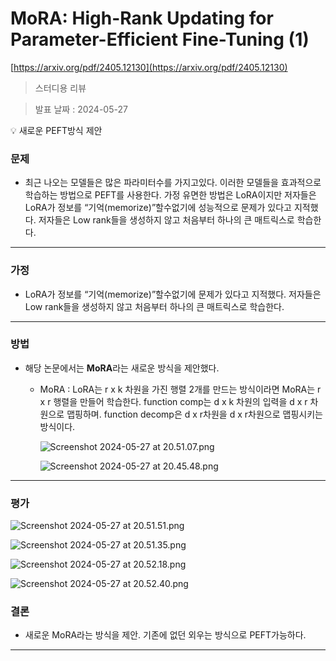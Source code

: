 # MoRA: High-Rank Updating for Parameter-Efficient Fine-Tuning (1)

[https://arxiv.org/pdf/2405.12130](https://arxiv.org/pdf/2405.12130)

> 스터디용 리뷰
> 

> 발표 날짜 : 2024-05-27
> 

<aside>
💡 새로운 PEFT방식 제안

</aside>

### 문제

- 최근 나오는 모델들은 많은 파라미터수를 가지고있다. 이러한 모델들을 효과적으로 학습하는 방법으로 PEFT를 사용한다. 가정 유면한 방법은 LoRA이지만 저자들은 LoRA가 정보를 “기억(memorize)”할수없기에 성능적으로 문제가 있다고 지적했다. 저자들은 Low rank들을 생성하지 않고 처음부터 하나의 큰 매트릭스로 학습한다.

---

### 가정

- LoRA가 정보를 “기억(memorize)”할수없기에 문제가 있다고 지적했다. 저자들은 Low rank들을 생성하지 않고 처음부터 하나의 큰 매트릭스로 학습한다.

---

### 방법

- 해당 논문에서는 **MoRA**라는 새로운 방식을 제안했다.
    - MoRA : LoRA는 r x k 차원을 가진 행렬 2개를 만드는 방식이라면 MoRA는 r x r 행렬을 만들어 학습한다. function comp는 d x k 차원의 입력을 d x r 차원으로 맵핑하며. function decomp은 d x r차원을 d x r차원으로 맵핑시키는 방식이다.
        
        ![Screenshot 2024-05-27 at 20.51.07.png](https://github.com/new-Sunset-shimmer/new-Sunset-shimmer.github.io/tree/master/_posts/MoRA%20High-Rank%20Updating%20for%20Parameter-Efficient%20Fi%2048d72388289e43f4bcacbc393e821890/Screenshot_2024-05-27_at_20.51.07.png?raw=true)
        
        ![Screenshot 2024-05-27 at 20.45.48.png](https://github.com/new-Sunset-shimmer/new-Sunset-shimmer.github.io/tree/master/_posts/MoRA%20High-Rank%20Updating%20for%20Parameter-Efficient%20Fi%2048d72388289e43f4bcacbc393e821890/Screenshot_2024-05-27_at_20.45.48.png?raw=true)
        

---

### 평가

![Screenshot 2024-05-27 at 20.51.51.png](https://github.com/new-Sunset-shimmer/new-Sunset-shimmer.github.io/tree/master/_posts/MoRA%20High-Rank%20Updating%20for%20Parameter-Efficient%20Fi%2048d72388289e43f4bcacbc393e821890/Screenshot_2024-05-27_at_20.51.51.png?raw=true)

![Screenshot 2024-05-27 at 20.51.35.png](https://github.com/new-Sunset-shimmer/new-Sunset-shimmer.github.io/tree/master/_posts/MoRA%20High-Rank%20Updating%20for%20Parameter-Efficient%20Fi%2048d72388289e43f4bcacbc393e821890/Screenshot_2024-05-27_at_20.51.35.png?raw=true)

![Screenshot 2024-05-27 at 20.52.18.png](https://github.com/new-Sunset-shimmer/new-Sunset-shimmer.github.io/tree/master/_posts/MoRA%20High-Rank%20Updating%20for%20Parameter-Efficient%20Fi%2048d72388289e43f4bcacbc393e821890/Screenshot_2024-05-27_at_20.52.18.png?raw=true)

![Screenshot 2024-05-27 at 20.52.40.png](https://github.com/new-Sunset-shimmer/new-Sunset-shimmer.github.io/tree/master/_posts/MoRA%20High-Rank%20Updating%20for%20Parameter-Efficient%20Fi%2048d72388289e43f4bcacbc393e821890/Screenshot_2024-05-27_at_20.52.40.png?raw=true)

### 결론

- 새로운 MoRA라는 방식을 제안. 기존에 없던 외우는 방식으로 PEFT가능하다.

---
